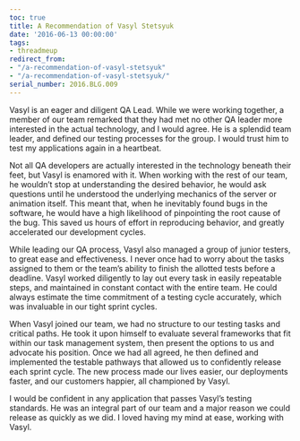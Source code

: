```yaml
---
toc: true
title: A Recommendation of Vasyl Stetsyuk
date: '2016-06-13 00:00:00'
tags:
- threadmeup
redirect_from:
- "/a-recommendation-of-vasyl-stetsyuk"
- "/a-recommendation-of-vasyl-stetsyuk/"
serial_number: 2016.BLG.009
---
```

Vasyl is an eager and diligent QA Lead. While we were working together, a member of our team remarked that they had met no other QA leader more interested in the actual technology, and I would agree. He is a splendid team leader, and defined our testing processes for the group. I would trust him to test my applications again in a heartbeat.

Not all QA developers are actually interested in the technology beneath their feet, but Vasyl is enamored with it. When working with the rest of our team, he wouldn’t stop at understanding the desired behavior, he would ask questions until he understood the underlying mechanics of the server or animation itself. This meant that, when he inevitably found bugs in the software, he would have a high likelihood of pinpointing the root cause of the bug. This saved us hours of effort in reproducing behavior, and greatly accelerated our development cycles.

While leading our QA process, Vasyl also managed a group of junior testers, to great ease and effectiveness. I never once had to worry about the tasks assigned to them or the team’s ability to finish the allotted tests before a deadline. Vasyl worked diligently to lay out every task in easily repeatable steps, and maintained in constant contact with the entire team. He could always estimate the time commitment of a testing cycle accurately, which was invaluable in our tight sprint cycles.

When Vasyl joined our team, we had no structure to our testing tasks and critical paths. He took it upon himself to evaluate several frameworks that fit within our task management system, then present the options to us and advocate his position. Once we had all agreed, he then defined and implemented the testable pathways that allowed us to confidently release each sprint cycle. The new process made our lives easier, our deployments faster, and our customers happier, all championed by Vasyl.

I would be confident in any application that passes Vasyl’s testing standards. He was an integral part of our team and a major reason we could release as quickly as we did. I loved having my mind at ease, working with Vasyl.

